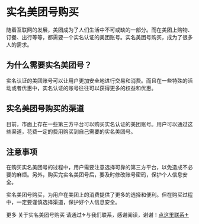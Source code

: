 # 实名美团号购买

随着互联网的发展，美团成为了人们生活中不可或缺的一部分。而在美团上购物、订餐、出行等等，都需要一个实名认证的美团账号。实名美团号购买，成为了很多人的需求。

## 为什么需要实名美团号？

实名认证的美团账号可以让用户更加安全地进行交易和消费。而且在一些特殊的活动或者优惠中，实名认证的账号往往可以获得更多的权益和优惠。

## 实名美团号购买的渠道

目前，市面上存在一些第三方平台可以购买实名认证的美团账号。用户可以通过这些渠道，花费一定的费用购买到自己需要的实名美团号。

## 注意事项

在购买实名美团号的过程中，用户需要注意选择可靠的第三方平台，以免造成不必要的麻烦。另外，购买完实名美团号后，要及时修改账号密码，保护个人信息安全。

实名美团号购买，为用户在美团上的消费提供了更多的选择和便利。但在购买过程中，一定要谨慎选择渠道，保护好个人信息安全。

更多 关于实名美团号购买 请通过✈与我们联系，感谢阅读，谢谢！[点这里联系✈](https://d.k02.cc)